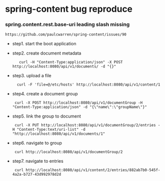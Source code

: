 # spring-content bug reproduce


### spring.content.rest.base-uri leading slash missing 

    https://github.com/paulcwarren/spring-content/issues/90
    
    
- step1. start the boot application
- step2. create document metadata
        
         curl -H "Content-Type:application/json" -X POST http://localhost:8080/api/v1/documents/ -d "{}"
         
- step3. upload a file

        curl -F 'file=@/etc/hosts' http://localhost:8080/api/v1/content/1
           
- step4. create a document group 

       curl -X POST http://localhost:8080/api/v1/documentGroup -H "Content-Type:application/json" -d "{\"name\":\"groupName\"}"

- step5. link the group to document
        
       curl -X PUT http://localhost:8080/api/v1/documentGroup/2/entries -H "Content-Type:text/uri-list" -d "http://localhost:8080/api/v1/documents/1"
 
 - step6. navigate to group
 
        curl http://localhost:8080/api/v1/documentGroup/2
 
 - step7. navigate to entries 
    
        curl http://localhost:8080/api/v1/content/2/entries/882ab7b0-545f-4a2a-b727-43d992978d2d



